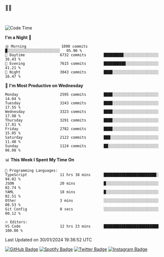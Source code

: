 ### 🤙🍺

<!-- <a href="https://github-readme-stats.vercel.app/api?username=hzak2xx&count_private=true&show_icons=true&theme=dracula">
  <img align="center" src="https://github-readme-stats.vercel.app/api?username=hzak2xx&count_private=true&show_icons=true&theme=dracula" />
</a>
</br> -->
</br>

<!--START_SECTION:waka-->
![Code Time](http://img.shields.io/badge/Code%20Time-3%2C014%20hrs%2034%20mins-blue)

**I'm a Night 🦉** 

```text
🌞 Morning                1090 commits        █░░░░░░░░░░░░░░░░░░░░░░░░   05.90 % 
🌆 Daytime                6732 commits        █████████░░░░░░░░░░░░░░░░   36.43 % 
🌃 Evening                7615 commits        ██████████░░░░░░░░░░░░░░░   41.21 % 
🌙 Night                  3043 commits        ████░░░░░░░░░░░░░░░░░░░░░   16.47 % 
```
📅 **I'm Most Productive on Wednesday** 

```text
Monday                   2595 commits        ████░░░░░░░░░░░░░░░░░░░░░   14.04 % 
Tuesday                  3243 commits        ████░░░░░░░░░░░░░░░░░░░░░   17.55 % 
Wednesday                3323 commits        ████░░░░░░░░░░░░░░░░░░░░░   17.98 % 
Thursday                 3291 commits        ████░░░░░░░░░░░░░░░░░░░░░   17.81 % 
Friday                   2782 commits        ████░░░░░░░░░░░░░░░░░░░░░   15.05 % 
Saturday                 2122 commits        ███░░░░░░░░░░░░░░░░░░░░░░   11.48 % 
Sunday                   1124 commits        ██░░░░░░░░░░░░░░░░░░░░░░░   06.08 % 
```


📊 **This Week I Spent My Time On** 

```text
💬 Programming Languages: 
TypeScript               11 hrs 38 mins      ████████████████████████░   94.02 % 
JSON                     20 mins             █░░░░░░░░░░░░░░░░░░░░░░░░   02.74 % 
YAML                     18 mins             █░░░░░░░░░░░░░░░░░░░░░░░░   02.51 % 
Other                    3 mins              ░░░░░░░░░░░░░░░░░░░░░░░░░   00.53 % 
Git Config               0 secs              ░░░░░░░░░░░░░░░░░░░░░░░░░   00.12 % 

🔥 Editors: 
VS Code                  12 hrs 23 mins      █████████████████████████   100.00 % 
```


 Last Updated on 30/01/2024 19:36:52 UTC
<!--END_SECTION:waka-->

[![GitHub Badge](https://img.shields.io/badge/GitHub-100000?style=for-the-badge&logo=github&logoColor=white)](https://github.com/hzak2xx)
[![Spotify Badge](https://img.shields.io/badge/Spotify-1ED760?&style=for-the-badge&logo=spotify&logoColor=white)](https://open.spotify.com/user/uf90s6sbbh75a1mt44clkhkvf)
[![Twitter Badge](https://img.shields.io/badge/Twitter-1DA1F2?style=for-the-badge&logo=twitter&logoColor=white)](https://twitter.com/hzak2xx)
[![Instagram Badge](https://img.shields.io/badge/Instagram-E4405F?style=for-the-badge&logo=instagram&logoColor=white)](https://www.instagram.com/hzak2xx/)
